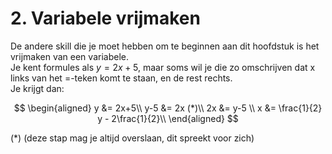 # 2. Variabele vrijmaken
De andere skill die je moet hebben om te beginnen aan dit hoofdstuk is het vrijmaken van een variabele.  
Je kent formules als $y = 2x+5$, maar soms wil je die zo omschrijven dat x links van het =-teken komt te staan, en de rest rechts.  
Je krijgt dan:

$$
\begin{aligned}
y &= 2x+5\\
y-5 &= 2x (*)\\
2x &= y-5 \\
x &= \frac{1}{2} y - 2\frac{1}{2}\\
\end{aligned}
$$

(*) (deze stap mag je altijd overslaan, dit spreekt voor zich)

